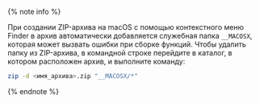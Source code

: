 {% note info %}

При создании ZIP-архива на macOS с помощью контекстного меню Finder в архив автоматически добавляется служебная папка `__MACOSX`, которая может вызвать ошибки при сборке функций. Чтобы удалить папку из ZIP-архива, в командной строке перейдите в каталог, в котором расположен архив, и выполните команду:

```bash
zip -d <имя_архива>.zip "__MACOSX/*"
```

{% endnote %}